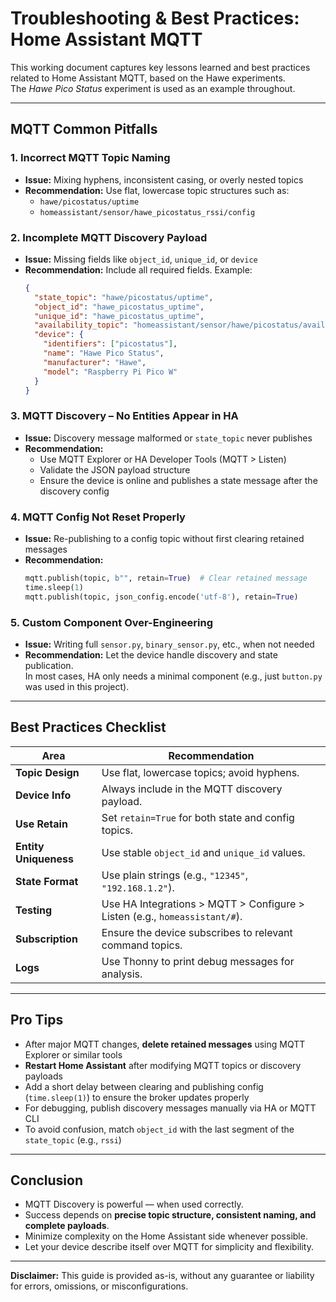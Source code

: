 # Troubleshooting & Best Practices: Home Assistant MQTT

This working document captures key lessons learned and best practices related to Home Assistant MQTT, based on the Hawe experiments.  
The *Hawe Pico Status* experiment is used as an example throughout.

---

## MQTT Common Pitfalls

### 1. Incorrect MQTT Topic Naming

- **Issue:** Mixing hyphens, inconsistent casing, or overly nested topics  
- **Recommendation:** Use flat, lowercase topic structures such as:
  - `hawe/picostatus/uptime`
  - `homeassistant/sensor/hawe_picostatus_rssi/config`

### 2. Incomplete MQTT Discovery Payload

- **Issue:** Missing fields like `object_id`, `unique_id`, or `device`  
- **Recommendation:** Include all required fields. Example:
  ```json
  {
    "state_topic": "hawe/picostatus/uptime",
    "object_id": "hawe_picostatus_uptime",
    "unique_id": "hawe_picostatus_uptime",
    "availability_topic": "homeassistant/sensor/hawe/picostatus/availability",
    "device": {
      "identifiers": ["picostatus"],
      "name": "Hawe Pico Status",
      "manufacturer": "Hawe",
      "model": "Raspberry Pi Pico W"
    }
  }
  ```

### 3. MQTT Discovery – No Entities Appear in HA

- **Issue:** Discovery message malformed or `state_topic` never publishes  
- **Recommendation:**
  - Use MQTT Explorer or HA Developer Tools (MQTT > Listen)
  - Validate the JSON payload structure
  - Ensure the device is online and publishes a state message after the discovery config

### 4. MQTT Config Not Reset Properly

- **Issue:** Re-publishing to a config topic without first clearing retained messages  
- **Recommendation:**
  ```python
  mqtt.publish(topic, b"", retain=True)  # Clear retained message
  time.sleep(1)
  mqtt.publish(topic, json_config.encode('utf-8'), retain=True)
  ```

### 5. Custom Component Over-Engineering

- **Issue:** Writing full `sensor.py`, `binary_sensor.py`, etc., when not needed  
- **Recommendation:** Let the device handle discovery and state publication.  
  In most cases, HA only needs a minimal component (e.g., just `button.py` was used in this project).

---

## Best Practices Checklist

| Area                  | Recommendation                                                                    |
| --------------------- | --------------------------------------------------------------------------------- |
| **Topic Design**      | Use flat, lowercase topics; avoid hyphens.                                        
| **Device Info**       | Always include in the MQTT discovery payload.                                     |
| **Use Retain**        | Set `retain=True` for both state and config topics.                               |
| **Entity Uniqueness** | Use stable `object_id` and `unique_id` values.                                    |
| **State Format**      | Use plain strings (e.g., `"12345"`, `"192.168.1.2"`).                             |
| **Testing**           | Use HA Integrations > MQTT > Configure > Listen (e.g., `homeassistant/#`).        |
| **Subscription**      | Ensure the device subscribes to relevant command topics.                          |
| **Logs**              | Use Thonny to print debug messages for analysis.                                  |

---

## Pro Tips

- After major MQTT changes, **delete retained messages** using MQTT Explorer or similar tools  
- **Restart Home Assistant** after modifying MQTT topics or discovery payloads  
- Add a short delay between clearing and publishing config (`time.sleep(1)`) to ensure the broker updates properly  
- For debugging, publish discovery messages manually via HA or MQTT CLI  
- To avoid confusion, match `object_id` with the last segment of the `state_topic` (e.g., `rssi`)

---

## Conclusion

- MQTT Discovery is powerful — when used correctly.
- Success depends on **precise topic structure, consistent naming, and complete payloads**.
- Minimize complexity on the Home Assistant side whenever possible.
- Let your device describe itself over MQTT for simplicity and flexibility.

---

**Disclaimer:** This guide is provided as-is, without any guarantee or liability for errors, omissions, or misconfigurations.

